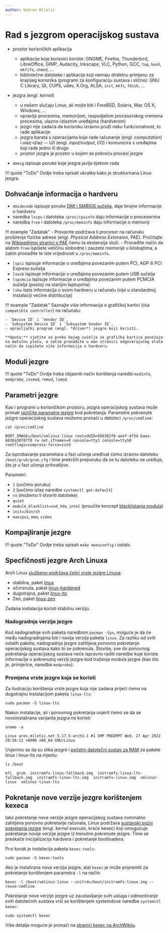 ```yaml
---
author: Vedran Miletić
---
```


# Rad s jezgrom operacijskog sustava

- prostor korisničkih aplikacija

    - aplikacije koje korisnici koriste: GNOME, Firefox, Thunderbird, LibreOffice, GIMP, Audacity, Inkscape, VLC, Python, GCC, `top`, `bash`, `mkfifo`, `chmod`, ...
    - bibliotečne datoteke i aplikacije koji nemaju direktnu primjenu za krajnjeg korisnika (programi za konfiguraciju sustava i slično): GNU C Library, Qt, CUPS, udev, X.Org, ALSA, `init`, `mkfs`, `fdisk`, ...

- jezgra (engl. *kernel*)

    - u našem slučaju Linux, ali može biti i FreeBSD, Solaris, Mac OS X, Windows, ...
    - upravlja procesima, memorijom, raspodjelom procesorskog vremena procesima, ulazno-izlaznim uređajima (hardverom)
    - jezgri nije zadaća da korisniku izravno pruži neku funkcionalnost, to rade aplikacije
    - jezgra barata s operacijama koje rade računanje (engl. *computation*) i ulaz-izlaz -- U/I (engl. *input/output*, *I/O*) i komunicira s uređajima koji rade jedno ili drugo
    - prostor jezgre je prostor u kojem se pokreću procesi jezgre

- `dmesg` ispisuje poruke koje jezgra javlja tijekom rada

!!! quote "ToDo"
    Ovdje treba opisati ukratko kako je strukturirana Linux jezgra.

## Dohvaćanje informacija o hardveru

- `dmidecode` ispisuje poruke [DMI i SMBIOS sučelja](https://en.wikipedia.org/wiki/SMBIOS), daje brojne informacije o hardveru
- naredba `lscpu` i datoteka `/proc/cpuinfo` daju informacije o procesorima
- naredba `free` i datoteka `/proc/meminfo` daju informacije o memoriji

!!! example "Zadatak"
    - Provjerite podržava li procesor na računalu proširenje fizičke adrese (engl. *Physical Address Extension*, PAE). Pročitajte na [Wikipedijinoj stranici o PAE](https://en.wikipedia.org/wiki/Physical_Address_Extension) čemu ta ekstenzija služi.
    - Pronađite način da alatom `free` ispišete veličinu slobodne i zauzete memorije u kilobajtima, a zatim pronađite te iste vrijednosti u `/proc/meminfo`.

- `lspci` ispisuje informacije o uređajima povezanim putem PCI, AGP ili PCI Express sučelja
- `lsusb` ispisuje informacije o uređajima povezanim putem USB sučelja
- `lspcmcia` ispisuje informacije o uređajima povezanim putem PCMCIA sučelja (postoji na starijim laptopima)
- `lshw` ispis informacija o svom hardveru u računalu (nije u standardnoj instalaciji većine distribucija)

!!! example "Zadatak"
    Saznajte više informacija o grafičkoj kartici (`VGA compatible controller`) na računalu:

    - `Device ID` i `Vendor ID`,
    - `Subsystem Device ID` i `Subsystem Vendor ID`,
    - upravljački program (engl. *driver*) jezgre koji koristi.

    **Uputa:** sjetite se preko kojeg sučelja se grafička kartica povezuje na matičnu ploču, a zatim pronađite u man stranici odgovarajućeg alata način da ispišete više informacija o hardveru.

## Moduli jezgre

!!! quote "ToDo"
    Ovdje treba objasniti način korištenja naredbi `modinfo`, `modprobe`, `insmod`, `rmmod`, `lsmod`.

## Parametri jezgre

Kao i programi u korisničkom prostoru, jezgra operacijskog sustava može primati [različite parametre jezgre](https://wiki.archlinux.org/title/Kernel_parameters) kod pokretanja. Parametre pokrenute jezgre operacijskog sustava možemo pronaći u datoteci `/proc/cmdline`:

``` shell
cat /proc/cmdline
```

``` shell-session
BOOT_IMAGE=/boot/vmlinuz-linux root=UUID=950382f8-aeef-4f3d-baea-6030a38707f0 rw net.ifnames=0 console=tty1 console=ttyS0 rootflags=compress-force=zstd
```

Za isprobavanje parametara u fazi učenja uređivat ćemo izravno datoteku `/boot/grub/grub.cfg` i time prekršiti preporuku da se tu datoteku ne uređuje, što je u fazi učenja prihvatljivo.

Parametri:

- `1` (uočimo poruku)
- `3` (uočimo izlaz naredbe `systemctl get-default`)
- `ro` (možemo li stvoriti datoteke)
- `quiet`
- `module_blacklist=snd_hda_intel` (proučite koncept [blacklistanja modula](https://wiki.archlinux.org/title/Kernel_module#Blacklisting))
- `init=/bin/sh`
- `maxcpus`, `mem`, `video`

## Kompajliranje jezgre

!!! quote "ToDo"
    Ovdje treba opisati `make menuconfig` i ostalo.

## Specfičnosti jezgre Arch Linuxa

Arch Linux [službeno podržava četiri vrste jezgre Linuxa](https://wiki.archlinux.org/title/Kernel):

- stabilna, paket [linux](https://archlinux.org/packages/?name=linux)
- očvrsnuta, paket [linux-hardened](https://archlinux.org/packages/?name=linux-hardened)
- dugotrajna, paket [linux-lts](https://archlinux.org/packages/?name=linux-lts)
- Zen, paket [linux-zen](https://archlinux.org/packages/?name=linux-zen)

Zadana instalacija koristi stabilnu verziju.

### Nadogradnja verzije jezgre

Kod nadogradnje svih paketa naredbom `pacman -Syu`, moguće je da će među nadogradnjama biti i novija verzija paketa `linux`. Za razliku od svih ostalih paketa, nadogradnja jezgre zahtijeva ponovno pokretanje operacijskog sustava kako bi se pokrenula. Štoviše, sve do ponovnog pokretanja operacijskog sustava neće ispravno raditi naredbe koje koriste informacije o pokrenutoj verziji jezgre kod traženja modula jezgre (kao što je, primjerice, naredba `modprobe`).

### Promjena vrste jezgre koja se koristi

Za ilustraciju korištenja vrste jezgre koja nije zadana prijeći ćemo na dugotrajnu instalacijom paketa `linux-lts`:

``` shell
sudo pacman -S linux-lts
```

Nakon instalacije, ali i ponovnog pokretanja uvjerit ćemo se da se novoinstalirana varijanta jezgra ne koristi:

``` shell
uname -a
```

``` shell-session
Linux ares.miletic.net 5.17.5-arch1-1 #1 SMP PREEMPT Wed, 27 Apr 2022 20:56:11 +0000 x86_64 GNU/Linux
```

Uvjerimo se da su slika jezgre i [početni datotečni sustav za RAM](https://wiki.archlinux.org/title/Arch_boot_process#initramfs) za pakete linux i linux-lts na mjestu:

``` shell
ls /boot
```

``` shell-session
efi  grub  initramfs-linux-fallback.img  initramfs-linux-lts-fallback.img  initramfs-linux-lts.img  initramfs-linux.img  vmlinuz-linux  vmlinuz-linux-lts
```

## Pokretanje nove verzije jezgre korištenjem kexeca

Iako pokretanje nove verzije jezgre operacijskog sustava nominalno zahtijeva ponovno pokretanje računala, Linux podržava [sustavski poziv pokretanja jezgre](https://en.wikipedia.org/wiki/Kexec) (engl. *kernel execute*, kraće kexec) koji omogućuje pokretanje novije verzije jezgre iz trenutno pokrenute jezgre. Time se preskače inicijalizacija hardvera i pokretanje bootloadera.

Prvi korak je instalacija paketa `kexec-tools`:

``` shell
sudo pacman -S kexec-tools
```

Ako je instalirana nova verzija jezgre, alat `kexec` je može pripremiti za pokretanje korištenjem parametra `-l` na način:

``` shell
kexec -l /boot/vmlinuz-linux --initrd=/boot/initramfs-linux.img --reuse-cmdline
```

Pokretanje nove verzije jezgre uz zaustavljanje svih usluga i odmontiranje svih datotečnih sustava vrši se korištenjem systemdove naredbe `systemctl kexec`:

``` shell
sudo systemctl kexec
```

Više detalja moguće je pronaći na [stranici kexec na ArchWikiju](https://wiki.archlinux.org/title/Kexec).
